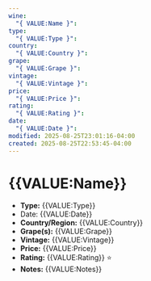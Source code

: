 ```yaml
---
wine:
  "{ VALUE:Name }":
type:
  "{ VALUE:Type }":
country:
  "{ VALUE:Country }":
grape:
  "{ VALUE:Grape }":
vintage:
  "{ VALUE:Vintage }":
price:
  "{ VALUE:Price }":
rating:
  "{ VALUE:Rating }":
date:
  "{ VALUE:Date }":
modified: 2025-08-25T23:01:16-04:00
created: 2025-08-25T22:53:45-04:00
---
```


# {{VALUE:Name}}

- **Type:** {{VALUE:Type}}
- Date: {{VALUE:Date}}
- **Country/Region:** {{VALUE:Country}}
- **Grape(s):** {{VALUE:Grape}}
- **Vintage:** {{VALUE:Vintage}}
- **Price:** {{VALUE:Price}}
- **Rating:** {{VALUE:Rating}} ⭐
- **Notes:** {{VALUE:Notes}}
